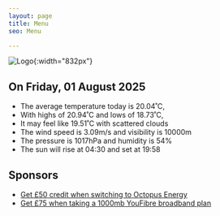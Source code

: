 ```yaml
---
layout: page
title: Menu
seo: Menu

---
```


![Logo](/images/logo.jpg){:width="832px"}

<!-- weather_marker starts -->
## On Friday, 01 August 2025

- The average temperature today is 20.04˚C,
- With highs of 20.94˚C and lows of 18.73˚C,
- It may feel like 19.51˚C with scattered clouds
- The wind speed is 3.09m/s and visibility is 10000m
- The pressure is 1017hPa and humidity is 54%
- The sun will rise at 04:30 and set at 19:58

<!-- weather_marker ends -->

## Sponsors

- [Get £50 credit when switching to Octopus Energy](https://bit.ly/3oD1nnS)
- [Get £75 when taking a 1000mb YouFibre broadband plan](https://aklam.io/91zWhU?)
